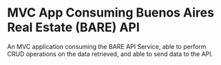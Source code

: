 # MVC App Consuming Buenos Aires Real Estate (BARE) API
An MVC application consuming the BARE API Service, able to perform CRUD operations on the data retrieved, and able to send data to the API.
